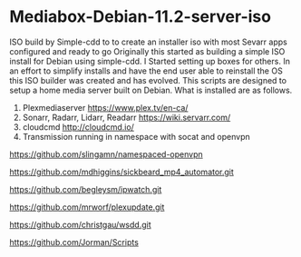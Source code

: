 # Mediabox-Debian-11.2-server-iso
ISO build by Simple-cdd to to create an installer iso with most Sevarr apps configured and ready to go 
Originally this started as building a simple ISO install for Debian using simple-cdd. I Started setting up boxes for others.
In an effort to simplify installs and have the end user able to reinstall the OS this ISO builder was created and
has evolved. 
This scripts are designed to setup a home media server built on Debian. What is installed are as follows.
1. Plexmediaserver https://www.plex.tv/en-ca/
2. Sonarr, Radarr, Lidarr, Readarr https://wiki.servarr.com/
3. cloudcmd http://cloudcmd.io/
4. Transmission running in namespace with socat and openvpn

https://github.com/slingamn/namespaced-openvpn

https://github.com/mdhiggins/sickbeard_mp4_automator.git

https://github.com/begleysm/ipwatch.git 

https://github.com/mrworf/plexupdate.git 

https://github.com/christgau/wsdd.git

https://github.com/Jorman/Scripts
